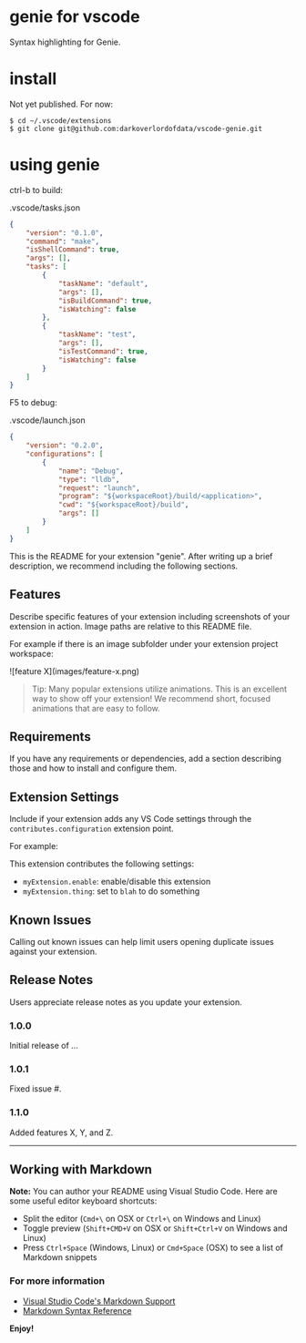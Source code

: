 # genie for vscode


Syntax highlighting for Genie.

# install

Not yet published.
For now:

    $ cd ~/.vscode/extensions
    $ git clone git@github.com:darkoverlordofdata/vscode-genie.git


# using genie
ctrl-b to build:

.vscode/tasks.json
```json
{
    "version": "0.1.0",
    "command": "make",
    "isShellCommand": true,
    "args": [],
    "tasks": [
        {
            "taskName": "default",
            "args": [],
            "isBuildCommand": true,
            "isWatching": false
        },
        {
            "taskName": "test",
            "args": [],
            "isTestCommand": true,
            "isWatching": false
        }
    ]
}
```

F5 to debug:

.vscode/launch.json
```json
{
    "version": "0.2.0",
    "configurations": [
        {
            "name": "Debug",
            "type": "lldb",
            "request": "launch",
            "program": "${workspaceRoot}/build/<application>",
            "cwd": "${workspaceRoot}/build",
            "args": []
        }
    ]
}
```
This is the README for your extension "genie". After writing up a brief description, we recommend including the following sections.

## Features

Describe specific features of your extension including screenshots of your extension in action. Image paths are relative to this README file.

For example if there is an image subfolder under your extension project workspace:

\!\[feature X\]\(images/feature-x.png\)

> Tip: Many popular extensions utilize animations. This is an excellent way to show off your extension! We recommend short, focused animations that are easy to follow.

## Requirements

If you have any requirements or dependencies, add a section describing those and how to install and configure them.

## Extension Settings

Include if your extension adds any VS Code settings through the `contributes.configuration` extension point.

For example:

This extension contributes the following settings:

* `myExtension.enable`: enable/disable this extension
* `myExtension.thing`: set to `blah` to do something

## Known Issues

Calling out known issues can help limit users opening duplicate issues against your extension.

## Release Notes

Users appreciate release notes as you update your extension.

### 1.0.0

Initial release of ...

### 1.0.1

Fixed issue #.

### 1.1.0

Added features X, Y, and Z.

-----------------------------------------------------------------------------------------------------------

## Working with Markdown

**Note:** You can author your README using Visual Studio Code.  Here are some useful editor keyboard shortcuts:

* Split the editor (`Cmd+\` on OSX or `Ctrl+\` on Windows and Linux)
* Toggle preview (`Shift+CMD+V` on OSX or `Shift+Ctrl+V` on Windows and Linux)
* Press `Ctrl+Space` (Windows, Linux) or `Cmd+Space` (OSX) to see a list of Markdown snippets

### For more information

* [Visual Studio Code's Markdown Support](http://code.visualstudio.com/docs/languages/markdown)
* [Markdown Syntax Reference](https://help.github.com/articles/markdown-basics/)

**Enjoy!**

